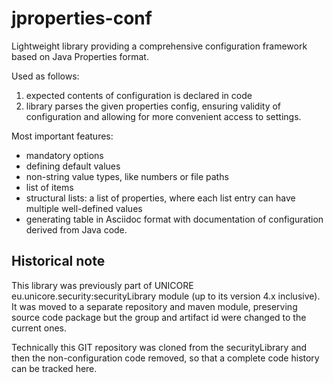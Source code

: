 # jproperties-conf

Lightweight library providing a comprehensive configuration framework based on Java Properties format.

Used as follows: 
1. expected contents of configuration is declared in code
2. library parses the given properties config, ensuring validity of configuration and allowing for more convenient 
access to settings.

Most important features:
* mandatory options
* defining default values
* non-string value types, like numbers or file paths
* list of items
* structural lists: a list of properties, where each list entry can have multiple well-defined values
* generating table in Asciidoc format with documentation of configuration derived from Java code.

## Historical note

This library was previously part of UNICORE eu.unicore.security:securityLibrary module (up to its version 4.x inclusive). 
It was moved to a separate repository and maven module, preserving source code package but the group and artifact id
were changed to the current ones.

Technically this GIT repository was cloned from the securityLibrary and then the non-configuration code removed, so that a complete code history can be tracked here.
